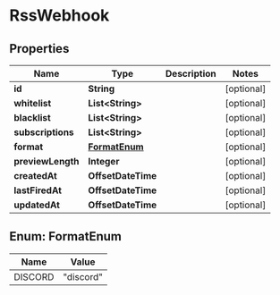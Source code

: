 

# RssWebhook


## Properties

| Name | Type | Description | Notes |
|------------ | ------------- | ------------- | -------------|
|**id** | **String** |  |  [optional] |
|**whitelist** | **List&lt;String&gt;** |  |  [optional] |
|**blacklist** | **List&lt;String&gt;** |  |  [optional] |
|**subscriptions** | **List&lt;String&gt;** |  |  [optional] |
|**format** | [**FormatEnum**](#FormatEnum) |  |  [optional] |
|**previewLength** | **Integer** |  |  [optional] |
|**createdAt** | **OffsetDateTime** |  |  [optional] |
|**lastFiredAt** | **OffsetDateTime** |  |  [optional] |
|**updatedAt** | **OffsetDateTime** |  |  [optional] |



## Enum: FormatEnum

| Name | Value |
|---- | -----|
| DISCORD | &quot;discord&quot; |



